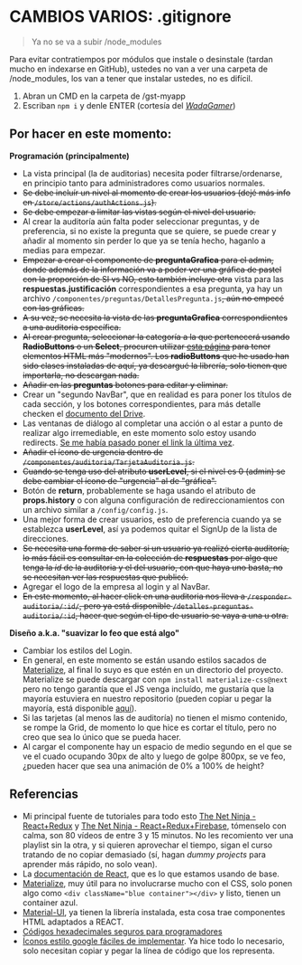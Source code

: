 # CAMBIOS VARIOS: .gitignore 

> Ya no se va a subir /node_modules

Para evitar contratiempos por módulos que instale o desinstale (tardan mucho en indexarse en GitHub), ustedes no van a ver una carpeta de /node_modules, los van a tener que instalar ustedes, no es difícil.

1. Abran un CMD en la carpeta de /gst-myapp
2. Escriban `npm i` y denle ENTER (cortesía del [*WadaGamer*](https://github.com/wadagamer))

## Por hacer en este momento:
**Programación (principalmente)**
* La vista principal (la de auditorias) necesita poder filtrarse/ordenarse, en principio tanto para administradores como usuarios normales.
* ~~Se debe incluír un nivel al momento de crear los usuarios (dejé más info en `/store/actions/authActions.js`).~~
* ~~Se debe empezar a limitar las vistas según el nivel del usuario.~~
* Al crear la auditoría aún falta poder seleccionar preguntas, y de preferencia, si no existe la pregunta que se quiere, se puede crear y añadir al momento sin perder lo que ya se tenía hecho, haganlo a medias para empezar.
* ~~Empezar a crear el componente de **preguntaGrafica** para el admin, donde además de la información va a poder ver una gráfica de pastel con la proporción de SI vs NO, esto también incluye otra~~ vista para las **respuestas.justificación** correspondientes a esa pregunta, ya hay un archivo `/componentes/preguntas/DetallesPregunta.js`~~, aún no empecé con las gráficas.~~
* ~~A su vez, se necesita la vista de las **preguntaGrafica** correspondientes a una auditoria específica.~~
* ~~Al crear pregunta, seleccionar la categoría a la que pertenecerá usando **RadioButtons** o un **Select**, procuren utilizar [esta página](material-ui.com/) para tener elementos HTML más "modernos". Los **radioButtons** que he usado han sido clases instaladas de aquí, ya descargué la librería, solo tienen que importarla, no descargan nada.~~
* ~~Añadir en las **preguntas** botones para editar y eliminar.~~
* Crear un "segundo NavBar", que en realidad es para poner los títulos de cada sección, y los botones correspondientes, para más detalle checken el [documento del Drive](https://drive.google.com/file/d/1i8QxAv7rpu3QY9a8UCQw_CLSR4c-5Kex/view?usp=sharing).
* Las ventanas de diálogo al completar una acción o al estar a punto de realizar algo irremediable, en este momento solo estoy usando redirects. [Se me había pasado poner el link la última vez](https://material-ui.com/es/components/dialogs/#alerts).
* ~~Añadir el ícono de urgencia dentro de `/componentes/auditoria/TarjetaAuditoria.js`.~~
* ~~Cuando se tenga uso del atributo **userLevel**, si el nivel es 0 (admin) se debe cambiar el ícono de "urgencia" al de "gráfica".~~
* Botón de **return**, probablemente se haga usando el atributo de **props.history** o con alguna configuración de redireccionamientos con un archivo similar a `/config/config.js`.
* Una mejor forma de crear usuarios, esto de preferencia cuando ya se establezca **userLevel**, así ya podemos quitar el SignUp de la lista de direcciones.
* ~~Se necesita una forma de saber si un usuario ya realizó cierta auditoría, lo más fácil es consultar en la colección de **respuestas** por algo que tenga la *id* de la auditoria y el del usuario, con que haya uno basta, no se necesitan ver las respuestas que publicó.~~
* Agregar el logo de la empresa al login y al NavBar.
* ~~En este momento, al hacer click en una auditoria nos lleva a `/responder-auditoria/:id/`, pero ya está disponible `/detalles-preguntas-auditoria/:id`, hacer que según el tipo de usuario se vaya a una u otra.~~

**Diseño a.k.a. "suavizar lo feo que está algo"**
* Cambiar los estilos del Login.
* En general, en este momento se están usando estilos sacados de [Materialize](materializecss.com/), al final lo suyo es que estén en un directorio del proyecto. Materialize se puede descargar con `npm install materialize-css@next` pero no tengo garantía que el JS venga incluído, me gustaría que la mayoría estuviera en nuestro repositorio (pueden copiar u pegar la mayoría, está disponible [aquí](https://cdnjs.cloudflare.com/ajax/libs/materialize/1.0.0/css/materialize.min.css)).
* Si las tarjetas (al menos las de auditoría) no tienen el mismo contenido, se rompe la Grid, de momento lo que hice es cortar el título, pero no creo que sea lo único que se pueda hacer.
* Al cargar el componente hay un espacio de medio segundo en el que se ve el cuado ocupando 30px de alto y luego de golpe 800px, se ve feo, ¿pueden hacer que sea una animación de 0% a 100% de height?

## Referencias
* Mi principal fuente de tutoriales para todo esto [The Net Ninja - React+Redux](https://youtube.com/playlist?list=PL4cUxeGkcC9ij8CfkAY2RAGb-tmkNwQHG) y [The Net Ninja - React+Redux+Firebase](https://youtube.com/playlist?list=PL4cUxeGkcC9iWstfXntcj8f-dFZ4UtlN3), tómenselo con calma, son 80 vídeos de entre 3 y 15 minutos. No les recomiento ver una playlist sin la otra, y si quieren aprovechar el tiempo, sigan el curso tratando de no copiar demasiado (sí, hagan *dummy projects* para aprender más rápido, no solo vean).
* La [documentación de React](https://es.reactjs.org/docs/getting-started.html), que es lo que estamos usando de base.
* [Materialize](https://materializecss.com/), muy útil para no involucrarse mucho con el CSS, solo ponen algo como `<div className="blue container"></div>` y listo, tienen un container azul.
* [Material-UI](https://material-ui.com/es/), ya tienen la librería instalada, esta cosa trae componentes HTML adaptados a REACT.
* [Códigos hexadecimales seguros para programadores](https://htmlcolorcodes.com/color-chart/)
* [Íconos estilo google fáciles de implementar](https://fonts.google.com/icons). Ya hice todo lo necesario, solo necesitan copiar y pegar la línea de código que los representa.
